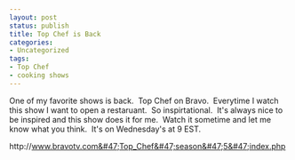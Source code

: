 ```yaml
---
layout: post
status: publish
title: Top Chef is Back
categories:
- Uncategorized
tags:
- Top Chef
- cooking shows
---
```

One of my favorite shows is back.&nbsp; Top Chef on Bravo.&nbsp; Everytime I watch this show I want to open a restaruant.&nbsp; So inspirtational.&nbsp; It's always nice to be inspired and this show does it for me.&nbsp; Watch it sometime and let me know what you think.&nbsp; It's on Wednesday's at 9 EST.

http:&#47;&#47;www.bravotv.com&#47;Top_Chef&#47;season&#47;5&#47;index.php
